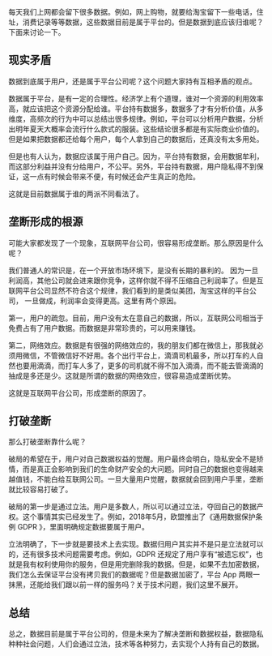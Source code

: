 每天我们上网都会留下很多数据。例如，网上购物，就要给淘宝留下一些电话，住址，消费记录等等数据，这些数据目前是属于平台的。但是数据到底应该归谁呢？下面来讨论一下。

## 现实矛盾

数据到底属于用户，还是属于平台公司呢？这个问题大家持有互相矛盾的观点。

数据属于平台，是有一定的合理性。经济学上有个道理，谁对一个资源的利用效率高，就应该把这个资源分配给谁。平台持有数据多，数据多了才有分析价值，从多维度，高频次的行为中可以总结出很多规律。例如，平台可以分析用户数据，分析出明年夏天大概率会流行什么款式的服装。这些结论很多都是有实际商业价值的。但是如果把数据都还给每个用户，每个人拿到自己的数据后，还真没有太多用处。

但是也有人认为，数据应该属于用户自己。因为，平台持有数据，会用数据牟利，而这部分利益并没有分给用户，不公平。另外，平台持有数据，用户隐私得不到保证，这一点有时候会带来不便，有时候还会产生真正的危险。

这就是目前数据属于谁的两派不同看法了。

## 垄断形成的根源

可能大家都发现了一个现象，互联网平台公司，很容易形成垄断。那么原因是什么呢？

我们普通人的常识是，在一个开放市场环境下，是没有长期的暴利的。 因为一旦利润高，其他公司就会进来跟你竞争，这样你就不得不压缩自己利润率了。但是互联网平台公司显然不符合这个规律，我们看到的是类似美团，淘宝这样的平台公司， 一旦做成，利润率会变得更高。这里有两个原因。

第一，用户的疏忽。目前，用户没有太在意自己的数据，所以，互联网公司相当于免费占有了用户数据。而数据是非常珍贵的，可以用来赚钱。

第二，网络效应。数据是有很强的网络效应的，我的朋友们都在微信上，那我就必须用微信，不管微信好不好用。各个出行平台上，滴滴司机最多，所以打车的人自然也要用滴滴，而打车人多了，更多的司机就不得不加入滴滴，而不能去管滴滴的抽成是多还是少。这就是所谓的数据的网络效应，很容易造成垄断优势。

这就是互联网平台公司，形成垄断的原因了。

## 打破垄断

那么打破垄断靠什么呢？

破局的希望在于，用户对自己数据权益的觉醒。用户最终会明白，隐私安全不是矫情，而是真正会影响到我们的生命财产安全的大问题。同时自己的数据也变得越来越值钱，不能白给互联网公司。一旦大量用户觉醒，数据就会回到用户手里，垄断就比较容易打破了。

破局的第一步是通过立法。用户是多数人，所以可以通过立法，夺回自己的数据产权。这个事情其实已经发生了。例如，2018年5月，欧盟推出了《通用数据保护条例 GDPR 》，里面明确规定数据要属于用户。

立法明确了，下一步就是要技术上去实现。数据归用户其实并不是只是立法就可以的，还有很多技术问题需要考虑。例如，GDPR 还规定了用户享有“被遗忘权”，也就是我有权利使用你的服务，但是用完删除我的数据。但是，如果不去加密数据，我们怎么去保证平台没有拷贝我们的数据呢？但是数据加密了，平台 App 两眼一抹黑，还能给我们跟以前一样的服务吗？关于技术问题，我们这里不展开。

## 总结

总之，数据目前是属于平台公司的，但是未来为了解决垄断和数据权益，数据隐私种种社会问题，人们会通过立法，技术等各种努力，去实现个人持有自己的数据。
